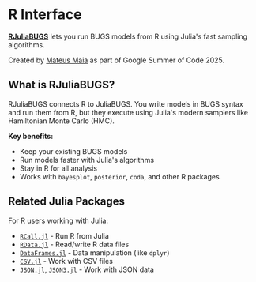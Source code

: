 # R Interface

[**RJuliaBUGS**](https://mateusmaiads.github.io/rjuliabugs/) lets you run BUGS models from R using Julia's fast sampling algorithms.

Created by [Mateus Maia](https://github.com/MateusMaiaDS) as part of Google Summer of Code 2025.

## What is RJuliaBUGS?

RJuliaBUGS connects R to JuliaBUGS. You write models in BUGS syntax and run them from R, but they execute using Julia's modern samplers like Hamiltonian Monte Carlo (HMC).

**Key benefits:**
- Keep your existing BUGS models
- Run models faster with Julia's algorithms
- Stay in R for all analysis
- Works with `bayesplot`, `posterior`, `coda`, and other R packages

## Related Julia Packages

For R users working with Julia:

- [`RCall.jl`](https://github.com/JuliaInterop/RCall.jl) - Run R from Julia
- [`RData.jl`](https://github.com/JuliaData/RData.jl) - Read/write R data files
- [`DataFrames.jl`](https://github.com/JuliaData/DataFrames.jl) - Data manipulation (like `dplyr`)
- [`CSV.jl`](https://github.com/JuliaData/CSV.jl) - Work with CSV files
- [`JSON.jl`](https://github.com/JuliaIO/JSON.jl), [`JSON3.jl`](https://github.com/quinnj/JSON3.jl) - Work with JSON data

